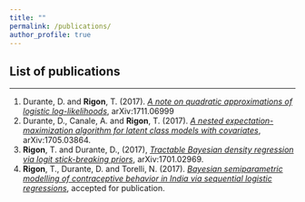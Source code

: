 ```yaml
---
title: ""
permalink: /publications/
author_profile: true
---
```


## List of publications
--------------------------------

1. Durante, D. and **Rigon**, T. (2017). *[A note on quadratic approximations of logistic log-likelihoods](noteLogit)*, arXiv:1711.06999
2. Durante, D., Canale, A. and **Rigon**, T. (2017).  *[A nested expectation-maximization algorithm for latent class models with covariates](nEM)*, arXiv:1705.03864.
3. **Rigon**, T. and Durante, D., (2017), *[Tractable Bayesian density regression via logit stick-breaking priors](LSBP)*, arXiv:1701.02969.
4. **Rigon**, T., Durante, D. and Torelli, N. (2017). *[Bayesian semiparametric modelling of contraceptive behavior in India via sequential logistic regressions](India-SequentiaLogit)*, accepted for publication.

